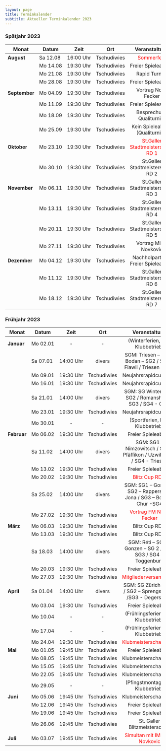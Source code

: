 ```yaml
---
layout: page
title: Terminkalender
subtitle: Aktueller Terminkalender 2023
---
```


### Spätjahr 2023

| Monat                      | Datum                 |          Zeit          |     Ort     |                          Veranstaltung                           |
|----------------------------|-----------------------|:----------------------:|:-----------:|:----------------------------------------------------------------:|
| <strong>August</strong>    | <nobr>Sa 12.08</nobr> | <nobr>16:00 Uhr</nobr> | Tschudiwies |            <span style="color:red">Sommerfest</span>             |
|                            | <nobr>Mo 14.08</nobr> | <nobr>19:30 Uhr</nobr> | Tschudiwies |                        Freier Spieleabend                        |
|                            | <nobr>Mo 21.08</nobr> | <nobr>19:30 Uhr</nobr> | Tschudiwies |                          Rapid Turnier                           | 
|                            | <nobr>Mo 28.08</nobr> | <nobr>19:30 Uhr</nobr> | Tschudiwies |                        Freier Spieleabend                        |
| <strong>September</strong> | <nobr>Mo 04.09</nobr> | <nobr>19:30 Uhr</nobr> | Tschudiwies |                       Vortrag Noah Fecker                        |
|                            | <nobr>Mo 11.09</nobr> | <nobr>19:30 Uhr</nobr> | Tschudiwies |                        Freier Spieleabend                        |
|                            | <nobr>Mo 18.09</nobr> | <nobr>19:30 Uhr</nobr> | Tschudiwies |                     Besprechung Qualiturnier                     |
|                            | <nobr>Mo 25.09</nobr> | <nobr>19:30 Uhr</nobr> | Tschudiwies |                 Kein Spieleabend (Qualiturnier)                  |
| <strong>Oktober</strong>   | <nobr>Mo 23.10</nobr> | <nobr>19:30 Uhr</nobr> | Tschudiwies | <span style="color:red">St.Galler Stadtmeisterschaft RD 1</span> |
|                            | <nobr>Mo 30.10</nobr> | <nobr>19:30 Uhr</nobr> | Tschudiwies |                St.Galler Stadtmeisterschaft RD 2                 |
| <strong>November</strong>  | <nobr>Mo 06.11</nobr> | <nobr>19:30 Uhr</nobr> | Tschudiwies |                St.Galler Stadtmeisterschaft RD 3                 |
|                            | <nobr>Mo 13.11</nobr> | <nobr>19:30 Uhr</nobr> | Tschudiwies |                St.Galler Stadtmeisterschaft RD 4                 |
|                            | <nobr>Mo 20.11</nobr> | <nobr>19:30 Uhr</nobr> | Tschudiwies |                St.Galler Stadtmeisterschaft RD 5                 |
|                            | <nobr>Mo 27.11</nobr> | <nobr>19:30 Uhr</nobr> | Tschudiwies |                      Vortrag Milan Novkovic                      |
| <strong>Dezember</strong>  | <nobr>Mo 04.12</nobr> | <nobr>19:30 Uhr</nobr> | Tschudiwies |               Nachholpartien / Freier Spieleabend                |
|                            | <nobr>Mo 11.12</nobr> | <nobr>19:30 Uhr</nobr> | Tschudiwies |                St.Galler Stadtmeisterschaft RD 6                 |
|                            | <nobr>Mo 18.12</nobr> | <nobr>19:30 Uhr</nobr> | Tschudiwies |                St.Galler Stadtmeisterschaft RD 7                 |

### Frühjahr 2023

| Monat                    | Datum                 |          Zeit          |     Ort     |                             Veranstaltung                              |
|--------------------------|-----------------------|:----------------------:|:-----------:|:----------------------------------------------------------------------:|
| <strong>Januar</strong>  | <nobr>Mo 02.01</nobr> |           -            |      -      |                    (Winterferien, kein Klubbetrieb)                    |
|                          | <nobr>Sa 07.01</nobr> | <nobr>14:00 Uhr</nobr> |   divers    |    SGM: Triesen – SG1 / Bodan – SG2 / SG3 – Flawil / Triesen – SG4     |
|                          | <nobr>Mo 09.01</nobr> | <nobr>19:30 Uhr</nobr> | Tschudiwies |                         Neujahrsrapidcup RD 1                          |
|                          | <nobr>Mo 16.01</nobr> | <nobr>19:30 Uhr</nobr> | Tschudiwies |                         Neujahrsrapidcup RD 2                          |
|                          | <nobr>Sa 21.01</nobr> | <nobr>14:00 Uhr</nobr> |   divers    |        SGM: SG Winterthur – SG2 / Romanshorn – SG3 / SG4 - Chur        |
|                          | <nobr>Mo 23.01</nobr> | <nobr>19:30 Uhr</nobr> | Tschudiwies |                         Neujahrsrapidcup RD 3                          |
|                          | <nobr>Mo 30.01</nobr> |           -            |      -      |                    (Sportferien, kein Klubbetrieb)                     |
| <strong>Februar</strong> | <nobr>Mo 06.02</nobr> | <nobr>19:30 Uhr</nobr> | Tschudiwies |                           Freier Spieleabend                           |
|                          | <nobr>Sa 11.02</nobr> | <nobr>14:00 Uhr</nobr> |   divers    | SGM: SG1 – Nimzowitsch / SG2 – Pfäffikon / Uzwil – SG3 / SG4 - Triesen |
|                          | <nobr>Mo 13.02</nobr> | <nobr>19:30 Uhr</nobr> | Tschudiwies |                           Freier Spieleabend                           |
|                          | <nobr>Mo 20.02</nobr> | <nobr>19:30 Uhr</nobr> | Tschudiwies |             <span style="color:red">Blitz Cup RD 1</span>              |
|                          | <nobr>Sa 25.02</nobr> | <nobr>14:00 Uhr</nobr> |   divers    |  SGM: SG1 – Gonzen / SG2 – Rapperswil-Jona / SG3 – Bodan / Chur -SG4   |
|                          | <nobr>Mo 27.02</nobr> | <nobr>19:30 Uhr</nobr> | Tschudiwies |         <span style="color:red">Vortrag FM Noah Fecker</span>          |
| <strong>März</strong>    | <nobr>Mo 06.03</nobr> | <nobr>19:30 Uhr</nobr> | Tschudiwies |                             Blitz Cup RD 2                             |
|                          | <nobr>Mo 13.03</nobr> | <nobr>19:30 Uhr</nobr> | Tschudiwies |                             Blitz Cup RD 3                             |
|                          | <nobr>Sa 18.03</nobr> | <nobr>14:00 Uhr</nobr> |   divers    |    SGM: Réti – SG 1 / Gonzen – SG 2 / Wil – SG3 / SG4 - Toggenburg     |
|                          | <nobr>Mo 20.03</nobr> | <nobr>19:30 Uhr</nobr> | Tschudiwies |                           Freier Spieleabend                           |
|                          | <nobr>Mo 27.03</nobr> | <nobr>19:30 Uhr</nobr> | Tschudiwies |          <span style="color:red">Mitgliederversammlung</span>          |
| <strong>April</strong>   | <nobr>Sa 01.04</nobr> | <nobr>14:00 Uhr</nobr> |   divers    |      SGM: SG Zürich – SG1 / SG2 – Sprengschach /SG3 - Degersheim       |
|                          | <nobr>Mo 03.04</nobr> | <nobr>19:30 Uhr</nobr> | Tschudiwies |                           Freier Spieleabend                           |
|                          | <nobr>Mo 10.04</nobr> |           -            |      -      |                  (Frühlingsferien, kein Klubbetrieb)                   |
|                          | <nobr>Mo 17.04</nobr> |           -            |      -      |                  (Frühlingsferien, kein Klubbetrieb)                   |
|                          | <nobr>Mo 24.04</nobr> | <nobr>19:30 Uhr</nobr> | Tschudiwies |         <span style="color:red">Klubmeisterschaft RD 1</span>          |
| <strong>Mai</strong>     | <nobr>Mo 01.05</nobr> | <nobr>19:45 Uhr</nobr> | Tschudiwies |                           Freier Spieleabend                           |
|                          | <nobr>Mo 08.05</nobr> | <nobr>19:45 Uhr</nobr> | Tschudiwies |                         Klubmeisterschaft RD 2                         |
|                          | <nobr>Mo 15.05</nobr> | <nobr>19:45 Uhr</nobr> | Tschudiwies |                         Klubmeisterschaft RD 3                         |
|                          | <nobr>Mo 22.05</nobr> | <nobr>19:45 Uhr</nobr> | Tschudiwies |                         Klubmeisterschaft RD 4                         |
|                          | <nobr>Mo 29.05</nobr> |           -            |      -      |                   (Pfingstmontag, kein Klubbetrieb)                    |
| <strong>Juni</strong>    | <nobr>Mo 05.06</nobr> | <nobr>19:45 Uhr</nobr> | Tschudiwies |                         Klubmeisterschaft RD 5                         |
|                          | <nobr>Mo 12.06</nobr> | <nobr>19:45 Uhr</nobr> | Tschudiwies |                           Freier Spieleabend                           |
|                          | <nobr>Mo 19.06</nobr> | <nobr>19:45 Uhr</nobr> | Tschudiwies |                           Freier Spieleabend                           |
|                          | <nobr>Mo 26.06</nobr> | <nobr>19:45 Uhr</nobr> | Tschudiwies |                     St. Galler Blitzmeisterschaft                      |
| <strong>Juli</strong>    | <nobr>Mo 03.07</nobr> | <nobr>19:45 Uhr</nobr> | Tschudiwies |     <span style="color:red">Simultan mit IM Milan Novkovic</span>      |
